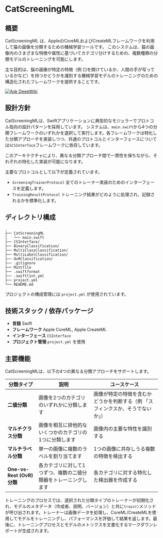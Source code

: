 # CatScreeningML

## 概要

CatScreeningML は、AppleのCoreMLおよびCreateMLフレームワークを利用して猫の画像を分類するための機械学習ツールです。
このシステムは、猫の画像内のさまざまな特徴や属性に基づいてカテゴリ分けするための、複数種類の分類モデルのトレーニングを可能にします。

主な目的は、猫の画像が特定の特徴（例 口を開けているか、人間の手が写っているかなど）を持つかどうかを識別する機械学習モデルのトレーニングのための構造化されたフレームワークを提供することです。

<a href="https://deepwiki.com/aktrh/cat-screening-ml"><img src="https://deepwiki.com/badge.svg" alt="Ask DeepWiki"></a>

## 設計方針

CatScreeningMLは、Swiftアプリケーションに典型的なモジュラーでプロトコル指向の設計パターンを採用しています。
システムは、`main.swift`から4つの分類フレームワークのいずれかを選択して実行します。各フレームワークは特化した分類アプローチを実装しつつ、共通のプロトコルとインターフェースについては`SCSInterface`フレームワークに依存しています。

このアーキテクチャにより、異なる分類アプローチ間で一貫性を保ちながら、それぞれの特化した実装が可能になります。

主要なプロトコルとして以下が定義されています。
*   `ScreeningTrainerProtocol` 全てのトレーナー実装のためのインターフェースを定義します。
*   `TrainingResultProtocol` トレーニング結果がどのように処理され、記録されるかを標準化します。

## ディレクトリ構成

```
.
├── CatScreeningML
│   └── main.swift
├── CSInterface/
├── BinaryClassification/
├── MultiClassClassification/
├── MultiLabelClassification/
├── OvRClassification/
├── .gitignore
├── Mintfile
├── .swiftformat
├── .swiftlint.yml
├── project.yml
└── README.md
```

プロジェクトの構成管理には `project.yml` が使用されています。

## 技術スタック / 依存パッケージ

*   **言語** Swift
*   **フレームワーク** Apple CoreML, Apple CreateML
*   **インターフェース** `CSInterface`
*   **プロジェクト管理** `project.yml` を使用

## 主要機能

CatScreeningMLは、以下の4つの異なる分類アプローチをサポートします。

| 分類タイプ                  | 説明                                                                 | ユースケース                                                                   |
| --------------------------- | -------------------------------------------------------------------- | ------------------------------------------------------------------------------ |
| **二値分類**                | 画像を2つのカテゴリのいずれかに分類します                            | 画像が特定の特徴を含むかどうかを判断する（例 「スフィンクスか、そうでないか」）         |
| **マルチクラス分類**          | 画像を相互に排他的ないくつかのカテゴリの1つに分類します                | 画像内の主要な特性を識別する                                                     |
| **マルチラベル分類**          | 単一の画像に複数のラベルを割り当てます                                 | 1つの画像に共存しうる複数の特徴を検出する                                        |
| **One-vs-Rest (OvR) 分類** | 各カテゴリに対して1つずつ、複数の二値分類器をトレーニングします        | 各カテゴリに対する特化した検出器を作成する                                       |

トレーニングのプロセスでは、選択された分類タイプのトレーナーが初期化され、モデルのメタデータ（作成者、説明、バージョン）と共に`train()`メソッドが呼び出されます。トレーナーは画像データを処理し、CoreML/CreateMLを使用してモデルをトレーニングし、パフォーマンスを評価して結果を返します。最後に、トレーニングプロセスとモデルのメトリクスを文書化するマークダウンレポートが生成されます。